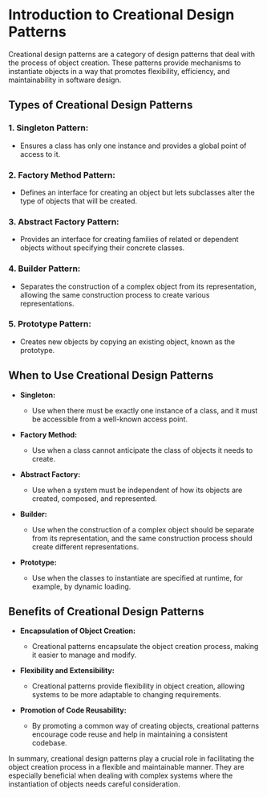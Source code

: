 # Introduction to Creational Design Patterns

Creational design patterns are a category of design patterns that deal with the process of object creation. These patterns provide mechanisms to instantiate objects in a way that promotes flexibility, efficiency, and maintainability in software design.

## Types of Creational Design Patterns

### 1. **Singleton Pattern:**
   - Ensures a class has only one instance and provides a global point of access to it.

### 2. **Factory Method Pattern:**
   - Defines an interface for creating an object but lets subclasses alter the type of objects that will be created.

### 3. **Abstract Factory Pattern:**
   - Provides an interface for creating families of related or dependent objects without specifying their concrete classes.

### 4. **Builder Pattern:**
   - Separates the construction of a complex object from its representation, allowing the same construction process to create various representations.

### 5. **Prototype Pattern:**
   - Creates new objects by copying an existing object, known as the prototype.

## When to Use Creational Design Patterns

- **Singleton:**
  - Use when there must be exactly one instance of a class, and it must be accessible from a well-known access point.
  
- **Factory Method:**
  - Use when a class cannot anticipate the class of objects it needs to create.
  
- **Abstract Factory:**
  - Use when a system must be independent of how its objects are created, composed, and represented.
  
- **Builder:**
  - Use when the construction of a complex object should be separate from its representation, and the same construction process should create different representations.
  
- **Prototype:**
  - Use when the classes to instantiate are specified at runtime, for example, by dynamic loading.

## Benefits of Creational Design Patterns

- **Encapsulation of Object Creation:**
  - Creational patterns encapsulate the object creation process, making it easier to manage and modify.

- **Flexibility and Extensibility:**
  - Creational patterns provide flexibility in object creation, allowing systems to be more adaptable to changing requirements.

- **Promotion of Code Reusability:**
  - By promoting a common way of creating objects, creational patterns encourage code reuse and help in maintaining a consistent codebase.

In summary, creational design patterns play a crucial role in facilitating the object creation process in a flexible and maintainable manner. They are especially beneficial when dealing with complex systems where the instantiation of objects needs careful consideration.
